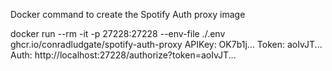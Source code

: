 Docker command to create the Spotify Auth proxy image

docker run --rm -it -p 27228:27228 --env-file ./.env ghcr.io/conradludgate/spotify-auth-proxy
APIKey: OK7b1j...
Token:  aoIvJT...
Auth:   http://localhost:27228/authorize?token=aoIvJT...
